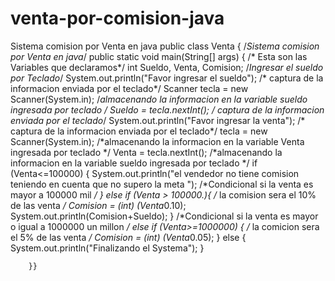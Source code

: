 # venta-por-comision-java
Sistema comision por Venta en java
public class Venta {
/*Sistema comision por Venta en java*/
    public static void main(String[] args) {
 /* Esta son las Variables que declaramos*/
        int Sueldo, Venta, Comision;
      /*Ingresar el sueldo por Teclado*/
        System.out.println("Favor ingresar el sueldo");
        /* captura de la informacion enviada por el teclado*/
        Scanner tecla = new Scanner(System.in);
        /*almacenando la informacion en la variable sueldo ingresada por teclado */ 
        Sueldo = tecla.nextInt();
        /* captura de la informacion enviada por el teclado*/
        System.out.println("Favor ingresar la venta");
          /* captura de la informacion enviada por el teclado*/
        tecla = new Scanner(System.in);
         /*almacenando la informacion en la variable Venta ingresada por teclado */ 
        Venta = tecla.nextInt();
        /*almacenando la informacion en la variable sueldo ingresada por teclado */ 
        if (Venta<=100000) {
            System.out.println("el vendedor no tiene comision  teniendo en cuenta que no supero  la meta ");
             /*Condicional si la venta es mayor a 100000 mil */ 
        } else if (Venta > 100000.){
            /* la comision sera el  10% de las venta  */
            Comision = (int) (Venta*0.10);
            System.out.println(Comision+Sueldo);
        }
         /*Condicional si la venta es mayor o igual  a 1000000 un millon */
        else if (Venta>=1000000) {
             /* la comicion sera el  5% de las venta  */
            Comision = (int) (Venta*0.05);
        } 
        else {
            System.out.println("Finalizando el Systema");
        }
            
        }}
